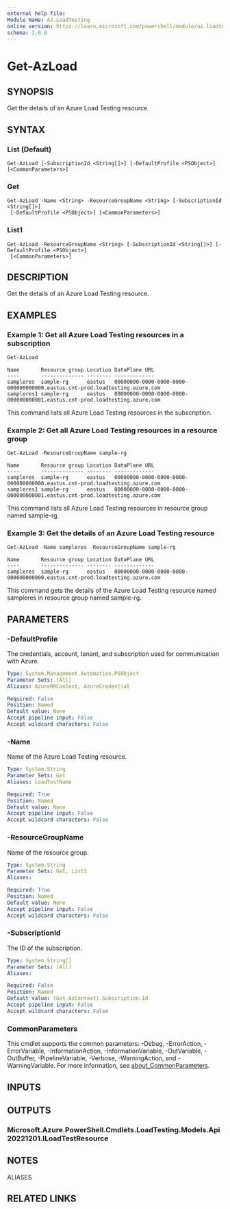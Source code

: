 ```yaml
---
external help file:
Module Name: Az.LoadTesting
online version: https://learn.microsoft.com/powershell/module/az.loadtesting/get-azload
schema: 2.0.0
---
```


# Get-AzLoad

## SYNOPSIS
Get the details of an Azure Load Testing resource.

## SYNTAX

### List (Default)
```
Get-AzLoad [-SubscriptionId <String[]>] [-DefaultProfile <PSObject>] [<CommonParameters>]
```

### Get
```
Get-AzLoad -Name <String> -ResourceGroupName <String> [-SubscriptionId <String[]>]
 [-DefaultProfile <PSObject>] [<CommonParameters>]
```

### List1
```
Get-AzLoad -ResourceGroupName <String> [-SubscriptionId <String[]>] [-DefaultProfile <PSObject>]
 [<CommonParameters>]
```

## DESCRIPTION
Get the details of an Azure Load Testing resource.

## EXAMPLES

### Example 1: Get all Azure Load Testing resources in a subscription
```powershell
Get-AzLoad
```

```output
Name       Resource group Location DataPlane URL
----       -------------- -------- -------------
sampleres  sample-rg      eastus   00000000-0000-0000-0000-000000000000.eastus.cnt-prod.loadtesting.azure.com
sampleres1 sample-rg      eastus   00000000-0000-0000-0000-000000000001.eastus.cnt-prod.loadtesting.azure.com
```

This command lists all Azure Load Testing resources in the subscription.

### Example 2: Get all Azure Load Testing resources in a resource group
```powershell
Get-AzLoad -ResourceGroupName sample-rg
```

```output
Name       Resource group Location DataPlane URL
----       -------------- -------- -------------
sampleres  sample-rg      eastus   00000000-0000-0000-0000-000000000000.eastus.cnt-prod.loadtesting.azure.com
sampleres1 sample-rg      eastus   00000000-0000-0000-0000-000000000001.eastus.cnt-prod.loadtesting.azure.com
```

This command lists all Azure Load Testing resources in resource group named sample-rg.

### Example 3: Get the details of an Azure Load Testing resource
```powershell
Get-AzLoad -Name sampleres -ResourceGroupName sample-rg
```

```output
Name       Resource group Location DataPlane URL
----       -------------- -------- -------------
sampleres  sample-rg      eastus   00000000-0000-0000-0000-000000000000.eastus.cnt-prod.loadtesting.azure.com
```

This command gets the details of the Azure Load Testing resource named sampleres in resource group named sample-rg.

## PARAMETERS

### -DefaultProfile
The credentials, account, tenant, and subscription used for communication with Azure.

```yaml
Type: System.Management.Automation.PSObject
Parameter Sets: (All)
Aliases: AzureRMContext, AzureCredential

Required: False
Position: Named
Default value: None
Accept pipeline input: False
Accept wildcard characters: False
```

### -Name
Name of the Azure Load Testing resource.

```yaml
Type: System.String
Parameter Sets: Get
Aliases: LoadTestName

Required: True
Position: Named
Default value: None
Accept pipeline input: False
Accept wildcard characters: False
```

### -ResourceGroupName
Name of the resource group.

```yaml
Type: System.String
Parameter Sets: Get, List1
Aliases:

Required: True
Position: Named
Default value: None
Accept pipeline input: False
Accept wildcard characters: False
```

### -SubscriptionId
The ID of the subscription.

```yaml
Type: System.String[]
Parameter Sets: (All)
Aliases:

Required: False
Position: Named
Default value: (Get-AzContext).Subscription.Id
Accept pipeline input: False
Accept wildcard characters: False
```

### CommonParameters
This cmdlet supports the common parameters: -Debug, -ErrorAction, -ErrorVariable, -InformationAction, -InformationVariable, -OutVariable, -OutBuffer, -PipelineVariable, -Verbose, -WarningAction, and -WarningVariable. For more information, see [about_CommonParameters](http://go.microsoft.com/fwlink/?LinkID=113216).

## INPUTS

## OUTPUTS

### Microsoft.Azure.PowerShell.Cmdlets.LoadTesting.Models.Api20221201.ILoadTestResource

## NOTES

ALIASES

## RELATED LINKS

